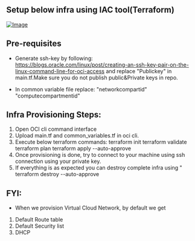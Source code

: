 ## Setup below infra using IAC tool(Terraform)

[![Image](https://github.com/MultiCloudBootCamp/Oracle/tree/main/BootCamp_Challenges/Day1_Challenge/images/SolutionArchitect_Design.png)](https://github.com/MultiCloudBootCamp/Oracle/tree/main/BootCamp_Challenges/Day1_Challenge/images/SolutionArchitect_Design.png)

## Pre-requisites 
- Generate ssh-key by following:
  https://blogs.oracle.com/linux/post/creating-an-ssh-key-pair-on-the-linux-command-line-for-oci-access
  and replace "Publickey" in main.tf.Make sure you do not publish public&Private keys in repo.

- In common variable file replace:
   "networkcompartid"
   "computecompartmentid"


## Infra Provisioning Steps:
1. Open OCI cli command interface
2. Upload main.tf and common_variables.tf in oci cli.
3. Execute below terraform commands:
     terraform init
     terraform validate
     terraform plan
     terraform apply --auto-approve
4. Once provisioning is done, try to connect to your machine using ssh connection using your private key.
5. If everything is as expected you can destroy complete infra using " terraform destroy --auto-approve


## FYI:

- When we provision Virtual Cloud Network, by default we get
1. Default Route table
2. Default Security list
3. DHCP 